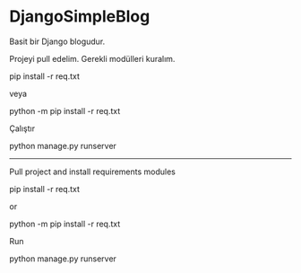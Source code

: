# DjangoSimpleBlog
Basit bir Django blogudur.

Projeyi pull edelim. Gerekli modülleri kuralım.

pip install -r req.txt

veya

python -m pip install -r req.txt

Çalıştır

python manage.py runserver

-----------------------------------------

Pull project and install requirements modules

pip install -r req.txt

or

python -m pip install -r req.txt

Run

python manage.py runserver
